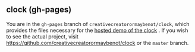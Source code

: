## clock (gh-pages)

You are in the `gh-pages` branch of `creativecreatorormaybenot/clock`, which provides the files necessary for the [hosted demo of the clock](https://creativecreatorormaybenot.github.io/clock) . If you wish to see the actual project, visit https://github.com/creativecreatorormaybenot/clock or the `master` branch.

